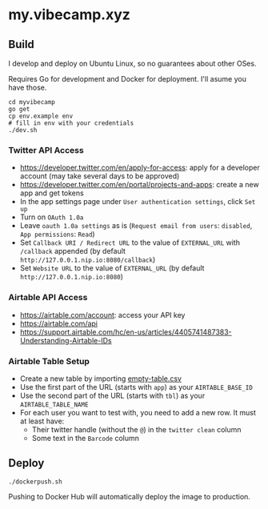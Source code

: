 # my.vibecamp.xyz

## Build

I develop and deploy on Ubuntu Linux, so no guarantees about other OSes.

Requires Go for development and Docker for deployment. I'll asume you have those.

```
cd myvibecamp
go get
cp env.example env
# fill in env with your credentials
./dev.sh
```

### Twitter API Access

- https://developer.twitter.com/en/apply-for-access: apply for a developer account (may take several days to be approved)
- https://developer.twitter.com/en/portal/projects-and-apps: create a new app and get tokens
- In the app settings page under `User authentication settings`, click `Set up`
- Turn on `OAuth 1.0a`
- Leave `oauth 1.0a settings` as is (`Request email from users`: `disabled`, `App permissions`: `Read`)
- Set `Callback URI / Redirect URL` to the value of `EXTERNAL_URL` with `/callback` appended (by default `http://127.0.0.1.nip.io:8080/callback`)
- Set `Website URL` to the value of `EXTERNAL_URL` (by default `http://127.0.0.1.nip.io:8080`)

### Airtable API Access

- https://airtable.com/account: access your API key
- https://airtable.com/api
- https://support.airtable.com/hc/en-us/articles/4405741487383-Understanding-Airtable-IDs

### Airtable Table Setup

- Create a new table by importing [empty-table.csv](empty-table.csv)
- Use the first part of the URL (starts with `app`) as your `AIRTABLE_BASE_ID`
- Use the second part of the URL (starts with `tbl`) as your `AIRTABLE_TABLE_NAME`
- For each user you want to test with, you need to add a new row. It must at least have:
  - Their twitter handle (without the `@`) in the `twitter clean` column
  - Some text in the `Barcode` column

## Deploy

```
./dockerpush.sh
```

Pushing to Docker Hub will automatically deploy the image to production.
